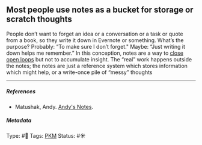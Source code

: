 ## Most people use notes as a bucket for storage or scratch thoughts

People don’t want to forget an idea or a conversation or a task or quote from a book, so they write it down in Evernote or something. What’s the purpose? Probably: “To make sure I don’t forget." Maybe: “Just writing it down helps me remember.” In this conception, notes are a way to [close open loops](Close%20open%20loops.md) but not to accumulate insight. The “real” work happens outside the notes; the notes are just a reference system which stores information which might help, or a write-once pile of “messy” thoughts

---

##### References

* Matushak, Andy. [Andy's Notes](Andy's%20Notes.md).

##### Metadata

Type: #🔴 
Tags: [PKM](PKM.md)
Status: #☀️ 
